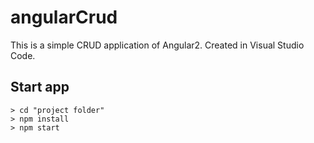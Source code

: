 # angularCrud
This is a simple CRUD application of Angular2.
Created in Visual Studio Сode.

## Start app
```console
> cd "project folder" 
> npm install 
> npm start
```
